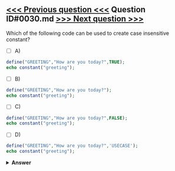 [<<< Previous question <<<](0029.md)   Question ID#0030.md   [>>> Next question >>>](0031.md)
---

Which of the following code can be used to create case insensitive constant?

- [ ] A)
```php
define("GREETING","How are you today?",TRUE); 
echo constant("greeting");
```

- [ ] B)
```php
define("GREETING","How are you today?"); 
echo constant("greeting");
```

- [ ] C)
```php
define("GREETING","How are you today?",FALSE); 
echo constant("greeting");
```

- [ ] D)
```php
define("GREETING","How are you today?",'USECASE');
echo constant("greeting");
```


<details><summary><b>Answer</b></summary>
<p>
  Answer: <strong>A</strong>
</p>
</details>
